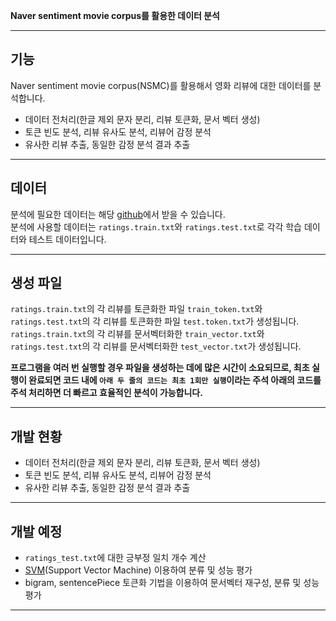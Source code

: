 **Naver sentiment movie corpus를 활용한 데이터 분석**
- - -
## 기능

Naver sentiment movie corpus(NSMC)를 활용해서 영화 리뷰에 대한 데이터를 분석합니다.  
* 데이터 전처리(한글 제외 문자 분리, 리뷰 토큰화, 문서 벡터 생성)
* 토큰 빈도 분석, 리뷰 유사도 분석, 리뷰어 감정 분석
* 유사한 리뷰 추출, 동일한 감정 분석 결과 추출
- - -

## 데이터

분석에 필요한 데이터는 해당 [github](https://github.com/e9t/nsmc)에서 받을 수 있습니다.  
분석에 사용할 데이터는 `ratings.train.txt`와 `ratings.test.txt`로 각각 학습 데이터와 테스트 데이터입니다.
- - -

## 생성 파일

`ratings.train.txt`의 각 리뷰를 토큰화한 파일 `train_token.txt`와  
`ratings.test.txt`의 각 리뷰를 토큰화한 파일 `test.token.txt`가 생성됩니다.  
`ratings.train.txt`의 각 리뷰를 문서벡터화한 `train_vector.txt`와  
`ratings.test.txt`의 각 리뷰를 문서벡터화한 `test_vector.txt`가 생성됩니다.  
  
**프로그램을 여러 번 실행할 경우 파일을 생성하는 데에 많은 시간이 소요되므로, 최초 실행이 완료되면 코드 내에 `아래 두 줄의 코드는 최초 1회만 실행`이라는 주석 아래의 코드를 주석 처리하면 더 빠르고 효율적인 분석이 가능합니다.**
- - -

## 개발 현황

* 데이터 전처리(한글 제외 문자 분리, 리뷰 토큰화, 문서 벡터 생성)
* 토큰 빈도 분석, 리뷰 유사도 분석, 리뷰어 감정 분석
* 유사한 리뷰 추출, 동일한 감정 분석 결과 추출
- - -

## 개발 예정
* `ratings_test.txt`에 대한 긍부정 일치 개수 계산  
* [SVM](https://www.cs.cornell.edu/people/tj/svm_light/)(Support Vector Machine) 이용하여 분류 및 성능 평가  
* bigram, sentencePiece 토큰화 기법을 이용하여 문서벡터 재구성, 분류 및 성능 평가
- - -
